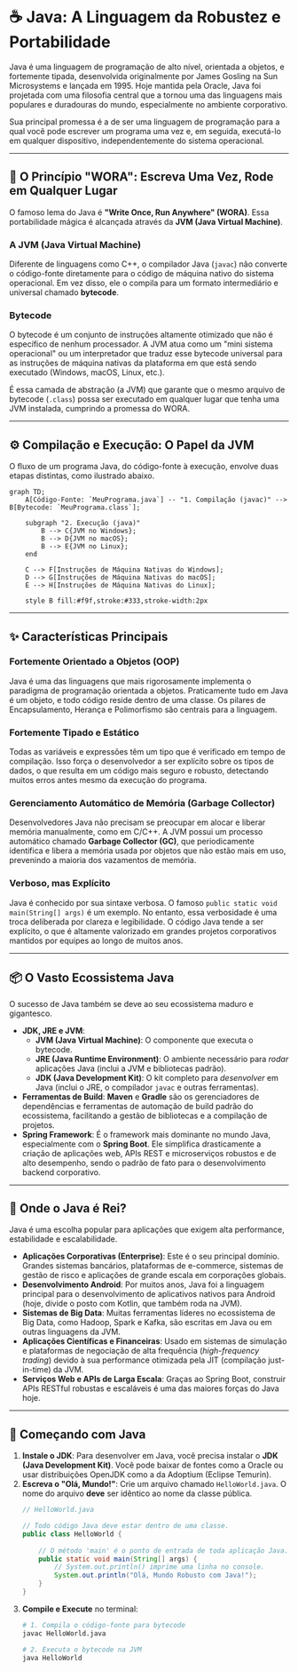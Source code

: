 # ☕ Java: A Linguagem da Robustez e Portabilidade

Java é uma linguagem de programação de alto nível, orientada a objetos, e fortemente tipada, desenvolvida originalmente por James Gosling na Sun Microsystems e lançada em 1995. Hoje mantida pela Oracle, Java foi projetada com uma filosofia central que a tornou uma das linguagens mais populares e duradouras do mundo, especialmente no ambiente corporativo.

Sua principal promessa é a de ser uma linguagem de programação para a qual você pode escrever um programa uma vez e, em seguida, executá-lo em qualquer dispositivo, independentemente do sistema operacional.

-----

## 📜 O Princípio "WORA": Escreva Uma Vez, Rode em Qualquer Lugar

O famoso lema do Java é **"Write Once, Run Anywhere" (WORA)**. Essa portabilidade mágica é alcançada através da **JVM (Java Virtual Machine)**.

### A JVM (Java Virtual Machine)

Diferente de linguagens como C++, o compilador Java (`javac`) não converte o código-fonte diretamente para o código de máquina nativo do sistema operacional. Em vez disso, ele o compila para um formato intermediário e universal chamado **bytecode**.

### Bytecode

O bytecode é um conjunto de instruções altamente otimizado que não é específico de nenhum processador. A JVM atua como um "mini sistema operacional" ou um interpretador que traduz esse bytecode universal para as instruções de máquina nativas da plataforma em que está sendo executado (Windows, macOS, Linux, etc.).

É essa camada de abstração (a JVM) que garante que o mesmo arquivo de bytecode (`.class`) possa ser executado em qualquer lugar que tenha uma JVM instalada, cumprindo a promessa do WORA.

-----

## ⚙️ Compilação e Execução: O Papel da JVM

O fluxo de um programa Java, do código-fonte à execução, envolve duas etapas distintas, como ilustrado abaixo.

```mermaid
graph TD;
    A[Código-Fonte: `MeuPrograma.java`] -- "1. Compilação (javac)" --> B[Bytecode: `MeuPrograma.class`];
    
    subgraph "2. Execução (java)"
        B --> C{JVM no Windows};
        B --> D{JVM no macOS};
        B --> E{JVM no Linux};
    end
    
    C --> F[Instruções de Máquina Nativas do Windows];
    D --> G[Instruções de Máquina Nativas do macOS];
    E --> H[Instruções de Máquina Nativas do Linux];

    style B fill:#f9f,stroke:#333,stroke-width:2px
```

-----

## ✨ Características Principais

### Fortemente Orientado a Objetos (OOP)

Java é uma das linguagens que mais rigorosamente implementa o paradigma de programação orientada a objetos. Praticamente tudo em Java é um objeto, e todo código reside dentro de uma classe. Os pilares de Encapsulamento, Herança e Polimorfismo são centrais para a linguagem.

### Fortemente Tipado e Estático

Todas as variáveis e expressões têm um tipo que é verificado em tempo de compilação. Isso força o desenvolvedor a ser explícito sobre os tipos de dados, o que resulta em um código mais seguro e robusto, detectando muitos erros antes mesmo da execução do programa.

### Gerenciamento Automático de Memória (Garbage Collector)

Desenvolvedores Java não precisam se preocupar em alocar e liberar memória manualmente, como em C/C++. A JVM possui um processo automático chamado **Garbage Collector (GC)**, que periodicamente identifica e libera a memória usada por objetos que não estão mais em uso, prevenindo a maioria dos vazamentos de memória.

### Verboso, mas Explícito

Java é conhecido por sua sintaxe verbosa. O famoso `public static void main(String[] args)` é um exemplo. No entanto, essa verbosidade é uma troca deliberada por clareza e legibilidade. O código Java tende a ser explícito, o que é altamente valorizado em grandes projetos corporativos mantidos por equipes ao longo de muitos anos.

-----

## 📦 O Vasto Ecossistema Java

O sucesso de Java também se deve ao seu ecossistema maduro e gigantesco.

  - **JDK, JRE e JVM**:
      - **JVM (Java Virtual Machine)**: O componente que executa o bytecode.
      - **JRE (Java Runtime Environment)**: O ambiente necessário para *rodar* aplicações Java (inclui a JVM e bibliotecas padrão).
      - **JDK (Java Development Kit)**: O kit completo para *desenvolver* em Java (inclui o JRE, o compilador `javac` e outras ferramentas).
  - **Ferramentas de Build**: **Maven** e **Gradle** são os gerenciadores de dependências e ferramentas de automação de build padrão do ecossistema, facilitando a gestão de bibliotecas e a compilação de projetos.
  - **Spring Framework**: É o framework mais dominante no mundo Java, especialmente com o **Spring Boot**. Ele simplifica drasticamente a criação de aplicações web, APIs REST e microserviços robustos e de alto desempenho, sendo o padrão de fato para o desenvolvimento backend corporativo.

-----

## 🎯 Onde o Java é Rei?

Java é uma escolha popular para aplicações que exigem alta performance, estabilidade e escalabilidade.

  - **Aplicações Corporativas (Enterprise)**: Este é o seu principal domínio. Grandes sistemas bancários, plataformas de e-commerce, sistemas de gestão de risco e aplicações de grande escala em corporações globais.
  - **Desenvolvimento Android**: Por muitos anos, Java foi a linguagem principal para o desenvolvimento de aplicativos nativos para Android (hoje, divide o posto com Kotlin, que também roda na JVM).
  - **Sistemas de Big Data**: Muitas ferramentas líderes no ecossistema de Big Data, como Hadoop, Spark e Kafka, são escritas em Java ou em outras linguagens da JVM.
  - **Aplicações Científicas e Financeiras**: Usado em sistemas de simulação e plataformas de negociação de alta frequência (*high-frequency trading*) devido à sua performance otimizada pela JIT (compilação just-in-time) da JVM.
  - **Serviços Web e APIs de Larga Escala**: Graças ao Spring Boot, construir APIs RESTful robustas e escaláveis é uma das maiores forças do Java hoje.

-----

## 🚀 Começando com Java

1.  **Instale o JDK**: Para desenvolver em Java, você precisa instalar o **JDK (Java Development Kit)**. Você pode baixar de fontes como a Oracle ou usar distribuições OpenJDK como a da Adoptium (Eclipse Temurin).
2.  **Escreva o "Olá, Mundo\!"**: Crie um arquivo chamado `HelloWorld.java`. O nome do arquivo **deve** ser idêntico ao nome da classe pública.
    ```java
    // HelloWorld.java

    // Todo código Java deve estar dentro de uma classe.
    public class HelloWorld {
        
        // O método 'main' é o ponto de entrada de toda aplicação Java.
        public static void main(String[] args) {
            // System.out.println() imprime uma linha no console.
            System.out.println("Olá, Mundo Robusto com Java!");
        }
    }
    ```
3.  **Compile e Execute** no terminal:
    ```sh
    # 1. Compila o código-fonte para bytecode
    javac HelloWorld.java

    # 2. Executa o bytecode na JVM
    java HelloWorld
    ```